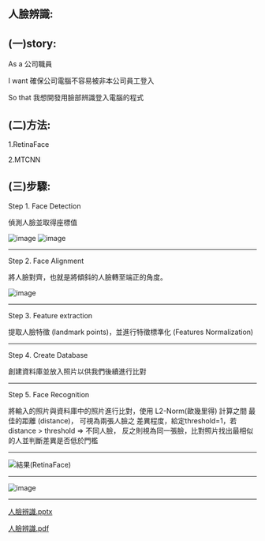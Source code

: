 **人臉辨識:**
---
(一)story:
--
As a 公司職員

I want 確保公司電腦不容易被非本公司員工登入 

So that 我想開發用臉部辨識登入電腦的程式

(二)方法:
--
1.RetinaFace

2.MTCNN

(三)步驟:
--
Step 1. Face Detection

偵測人臉並取得座標值

![image](https://github.com/Hungtom831206/Face-Recognition/assets/152977486/b8c92bee-8146-47d9-b00e-fcaa24a037a4)
![image](https://github.com/Hungtom831206/Face-Recognition/assets/152977486/a5448cdc-8a40-4909-b35e-1d0c928241cc)

---
Step 2. Face Alignment

將人臉對齊，也就是將傾斜的人臉轉至端正的角度。

![image](https://github.com/Hungtom831206/Face-Recognition/assets/152977486/874c4224-2532-4924-bf06-2e841f4b4589)

---
Step 3. Feature extraction

提取人臉特徵 (landmark points)，並進行特徵標準化 (Features Normalization)

---
Step 4. Create Database

創建資料庫並放入照片以供我們後續進行比對

---
Step 5. Face Recognition

將輸入的照片與資料庫中的照片進行比對，使用 L2-Norm(歐幾里得) 計算之間 最佳的距離 (distance)，
可視為兩張人臉之 差異程度，給定threshold=1，若 distance > threshold ⇒ 不同人臉，
反之則視為同一張臉，比對照片找出最相似的人並判斷差異是否低於門檻

---
![結果(RetinaFace)](https://github.com/Hungtom831206/Face-Recognition/assets/152977486/8dc2d94e-4956-40ac-96ac-230ca44d008e)

---
![image](https://github.com/Hungtom831206/Face-Recognition/assets/152977486/c6bbe6f4-2101-4620-9f2b-328c0dd00640)

---
[人臉辨識.pptx](https://github.com/Hungtom831206/Face-Recognition/files/13998048/default.pptx)

[人臉辨識.pdf](https://github.com/Hungtom831206/Face-Recognition/files/13998052/default.pdf)


